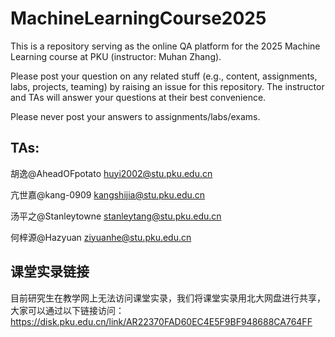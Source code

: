 # MachineLearningCourse2025

This is a repository serving as the online QA platform for the 2025 Machine Learning course at PKU (instructor: Muhan Zhang).

Please post your question on any related stuff (e.g., content, assignments, labs, projects, teaming) by raising an issue for this repository. The instructor and TAs will answer your questions at their best convenience.

Please never post your answers to assignments/labs/exams.

## TAs: 
胡逸@AheadOFpotato huyi2002@stu.pku.edu.cn

亢世嘉@kang-0909 kangshijia@stu.pku.edu.cn

汤平之@Stanleytowne stanleytang@stu.pku.edu.cn

何梓源@Hazyuan ziyuanhe@stu.pku.edu.cn

## 课堂实录链接
目前研究生在教学网上无法访问课堂实录，我们将课堂实录用北大网盘进行共享，大家可以通过以下链接访问：
https://disk.pku.edu.cn/link/AR22370FAD60EC4E5F9BF948688CA764FF
